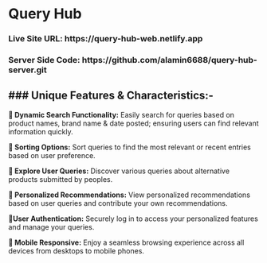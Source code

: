 <h1><strong>Query Hub</strong></h1>

<h3>Live Site URL: https://query-hub-web.netlify.app</h3>

<h3>Server Side Code: https://github.com/alamin6688/query-hub-server.git</h3>

<h2><strong>### Unique Features & Characteristics:-</strong></h2>

<p><strong>🔸 Dynamic Search Functionality:</strong>   Easily search for queries based on product names, brand name & date posted; ensuring users can find relevant information quickly.</p>

<p><strong>🔸 Sorting Options:</strong>   Sort queries to find the most relevant or recent entries based on user preference.</p>

<p><strong>🔸 Explore User Queries:</strong>   Discover various queries about alternative products submitted by peoples.</p>

<p><strong>🔸 Personalized Recommendations:</strong>  View personalized recommendations based on user queries and contribute your own recommendations.</p>

<p><strong>🔸User Authentication:</strong>  Securely log in to access your personalized features and manage your queries.</p>

<p><strong>🔸 Mobile Responsive:</strong>  Enjoy a seamless browsing experience across all devices from desktops to mobile phones.</p>
